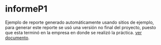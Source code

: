# informeP1

Ejemplo de reporte generado automáticamente usando sitios de ejemplo, para generar este reporte se usó una versión no final del proyecto, puesto que esta terminó en la empresa en donde se realizó la práctica. [ver documento](https://github.com/Spulp/informeP1/blob/main/ejemploReporte.pdf).
